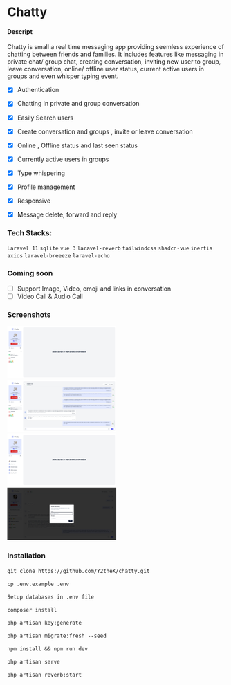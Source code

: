 # Chatty

#### Descript
Chatty is small a real time messaging app providing seemless experience of chatting between friends and families. It includes features like messaging in private chat/ group chat, creating conversation, inviting new user to group, leave conversation, online/ offline user status, current active users in groups and even whisper typing event.


- [x] Authentication
- [x] Chatting in private and group conversation
- [x] Easily Search users
- [x] Create conversation and groups , invite or leave conversation
- [x] Online , Offline status and last seen status
- [x] Currently active users in groups
- [x] Type whispering
- [x] Profile management
- [x] Responsive
- [x] Message delete, forward and reply


### Tech Stacks:
`Laravel 11` `sqlite` `vue 3` `laravel-reverb` `tailwindcss` `shadcn-vue` `inertia` `axios` `laravel-breeeze` `laravel-echo`

### Coming soon
- [ ] Support Image, Video, emoji and links in conversation
- [ ] Video Call & Audio Call

### Screenshots

<img src="https://github.com/Y2theK/chatty/blob/dev/public/images/4.png" width=50% height=50% alt= "Home Page">
<img src="https://github.com/Y2theK/chatty/blob/dev/public/images/5.png" width=50% height=50% alt= "Chat Page">
<img src="https://github.com/Y2theK/chatty/blob/dev/public/images/6.png" width=50% height=50% alt= "Search User">
<img src="https://github.com/Y2theK/chatty/blob/dev/public/images/3.png" width=50% height=50% alt= "Add User">



### Installation

```shell
git clone https://github.com/Y2theK/chatty.git
```

```shell
cp .env.example .env
```

```shell
Setup databases in .env file
```

```shell
composer install
```

```shell
php artisan key:generate
```

```shell
php artisan migrate:fresh --seed
```

```shell
npm install && npm run dev
```

```shell
php artisan serve
```

```shell
php artisan reverb:start
```

